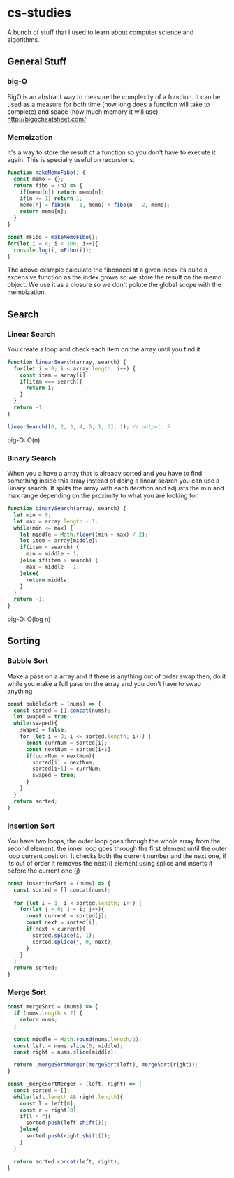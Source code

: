 # cs-studies
A bunch of stuff that I used to learn about computer science and algorithms.

## General Stuff

### big-O
BigO is an abstract way to measure the complexity of a function. It can be used as a measure for both time (how long does a function will take to complete) and space (how much memory it will use)
http://bigocheatsheet.com/

### Memoization
It's a way to store the result of a function so you don't have to execute it again. This is specially useful on recursions.
```js
function makeMemoFibo() {
  const memo = {};
  return fibo = (n) => {
    if(memo[n]) return memo[n];
    if(n <= 1) return 1;
    memo[n] = fibo(n - 1, memo) + fibo(n - 2, memo);
    return memo[n];
  }
}

const mFibo = makeMemoFibo();
for(let i = 0; i < 100; i++){
  console.log(i, mFibo(i));
}
```
The above example calculate the fibonacci at a given index its quite a expensive function as the index grows so we store
the result on the memo object. We use it as a closure so we don't polute the global scope with the memoization.

## Search

### Linear Search
You create a loop and check each item on the array until you find it
```js
function linearSearch(array, search) {
  for(let i = 0; i < array.length; i++) {
    const item = array[i];
    if(item === search){
      return i;
    }
  }
  return -1;
}

linearSearch([0, 2, 3, 4, 5, 1, 3], 1); // output: 5
```
big-O: O(n)

### Binary Search
When you a have a array that is already sorted and you have to find something inside this array instead of doing a linear search you can use a Binary search. It splits the array with each iteration and adjusts the min and max range depending on the proximity to what you are looking for. 

```js
function binarySearch(array, search) {
  let min = 0;
  let max = array.length - 1;
  while(min <= max) {
    let middle = Math.floor((min + max) / 2);
    let item = array[middle];
    if(item < search) {
      min = middle + 1;
    }else if(item > search) {
      max = middle - 1;
    }else{
      return middle;
    }
  }
  return -1;
}
```
big-O: O(log n)

## Sorting

### Bubble Sort

Make a pass on a array and if there is anything out of order swap then,
do it while you make a full pass on the array and you don't have to swap
anything

```js
const bubbleSort = (nums) => {
  const sorted = [].concat(nums);
  let swaped = true;
  while(swaped){
    swaped = false;
    for (let i = 0; i <= sorted.length; i++) {
      const currNum = sorted[i];
      const nextNum = sorted[i+1]
      if(currNum > nextNum){
        sorted[i] = nextNum;
        sorted[i+1] = currNum;
        swaped = true;
      }
    }
  }
  return sorted;
}
```

### Insertion Sort

You have two loops, the outer loop goes through the whole array from the second element,
the inner loop goes through the first element until the outer loop current position.
It checks both the current number and the next one, if its out of order it removes the next(i) 
element using splice and inserts it before the current one (j)

```js
const insertionSort = (nums) => {
  const sorted = [].concat(nums);
  
  for (let i = 1; i < sorted.length; i++) {
    for(let j = 0; j < i; j++){
      const current = sorted[j];
      const next = sorted[i];
      if(next < current){
        sorted.splice(i, 1);
        sorted.splice(j, 0, next);
      }
    }
  }
  return sorted;
}
```

### Merge Sort

```js
const mergeSort = (nums) => {
  if (nums.length < 2) {
    return nums;
  }
  
  const middle = Math.round(nums.length/2);
  const left = nums.slice(0, middle);
  const right = nums.slice(middle);

  return _mergeSortMerger(mergeSort(left), mergeSort(right));
}

const _mergeSortMerger = (left, right) => {
  const sorted = [];
  while(left.length && right.length){
    const l = left[0];
    const r = right[0];
    if(l < r){
      sorted.push(left.shift());
    }else{
      sorted.push(right.shift());
    }
  }

  return sorted.concat(left, right);
}
```
